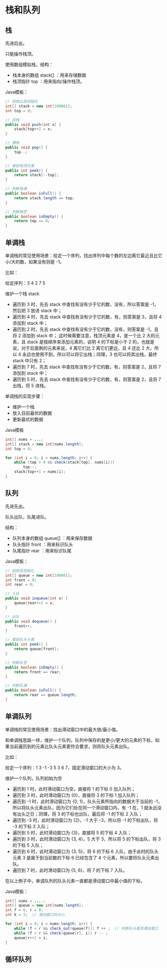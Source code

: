 # 栈和队列

## 栈

先进后出。

只能操作栈顶。

使用数组模拟栈，结构：

+ 栈本身的数组 stack[] ：用来存储数据
+ 栈顶指针 top ：用来指向/操作栈顶。

Java模板：

```java
// 结构以及初始化
int[] stack = new int[100001];
int top = 0;

// 压栈
public void push(int x) {
    stack[top++] = x;
}

// 弹栈
public void pop() {
    top--;
}

// 拿到栈顶元素
public int peek() {
    return stack[--top];
}

// 判断栈满
public boolean isFull() {
    return stack.length == top;
}

// 判断栈空
public boolean isEmpty() {
    return top == 0;
}
```

## 单调栈

单调栈的常见使用场景：给定一个序列，找出序列中每个数的左边离它最近且比它小/大的数，如果没有则是 -1。

比如：

给定序列：3 4 2 7 5

维护一个栈 stack

+ 遍历到 3 时，先去 stack 中查找有没有少于它的数，没有，所以答案是 -1，然后把 3 放进 stack 中；
+ 遍历到 4 时，先去 stack 中查找有没有少于它的数，有，则答案是 3，且将 4 添加到 stack 中；
+ 遍历到 2 时，先去 stack 中查找有没有少于它的数，没有，则答案是 -1，且将 2 添加到 stack 中；
  这时候需要注意，栈顶元素是 4，是一个比 2 大的元素，且 stack 是按顺序来添加元素的，说明 4 的下标是小于 2 的，也就是说，对于后面剩的元素来说，4 离它们比 2 离它们更远，且 4 还比 2 大，所以 4 永远也使用不到，所以可以将它出栈；同理，3 也可以将其出栈，最终 stack 中只有 2；
+ 遍历到 7 时，先去 stack 中查找有没有少于它的数，有，则答案是 2，且将 7 添加到 stack 中；
+ 遍历到 5 时，先去 stack 中查找有没有少于它的数，有，则答案是 2，且将 7 出栈，将 5 进栈。

单调栈的实现步骤：

+ 维护一个栈
+ 放入目前最优的数据
+ 更新最优的数据

Java模板

```java
int[] nums = ...;
int[] stack = new int[nums.length];
int top = 0;

for (int i = 0; i < nums.length; i++) {
	while (top > 0 && check(stack[top], nums[i]))    
        top--;
    stack[top++] = nums[i];
}
```



## 队列

先进先出。

队头出队，队尾进队。

结构：

+ 队列本身的数组 queue[] ：用来保存数据
+ 队头指针 front ：用来标识队头
+ 队尾指针 rear ：用来标识队尾

Java模板：

```java
// 结构及初始化
int[] queue = new int[100001];
int front = 0;
int rear = 0;

// 入队
public void inqueue(int x) {
    queue[rear++] = x;
}

// 出队
public void dequeue() {
    front++;
}

// 拿到队头元素
public int peek() {
    return queue[front];
}

// 判断队空
public boolean isEmpty() {
    return front == rear;
}

// 判断队满
public boolean isFull() {
    return rear == queue.length;
}
```

## 单调队列

单调栈的常见使用场景：找出滑动窗口中的最大值/最小值。

和单调栈思路一样，维护一个队列，队列中保存的是更小/更大的元素的下标，如果当前遍历到的元素比队头元素更符合要求，则将队头元素出队。

比如：

给定一个序列：1 3 -1 -3 5 3 6 7，固定滑动窗口的大小为 3。

维护一个队列，队列初始为空

+ 遍历到 1 时，此时滑动窗口为空，直接将 1 的下标 0 加入队列；
+ 遍历到 3 时，此时滑动窗口为 {0}，直接将 3 的下标 1 加入队列；
+ 遍历到 -1 时，此时滑动窗口为 {0, 1}，队头元素所指向的数据大于当前的 -1，所以将队头元素出队，因为它们处在同一个滑动窗口内，有 -1 在，1 就永远没有出头之日；同理，将 3 的下标也出队，最后将 -1 的下标 2 入队；
+ 遍历到 -3 时，此时滑动窗口为 {2}，-1 大于 -3，所以将 -1 的下标出队，将 -3 的下标 3 入队；
+ 遍历到 5 时，此时滑动窗口为 {3}，直接将 5 的下标 4 入队；
+ 遍历到 3 时，此时滑动窗口为 {3, 4}，5 大于 3，所以将 5 的下标出队，将 3 的下标 5 入队；
+ 遍历到 6 时，此时滑动窗口为 {3, 5}，将 6 的下标 6 入队，由于此时的队头元素 3 是属于到当前数的下标 6 已经包含了 4 个元素，所以要将队头元素出队。
+ 遍历到 7 时，此时滑动窗口为 {5, 6}，将 7 的下标 7 入队。

在以上例子中，单调队列的队头元素一直都是滑动窗口中最小值的下标。

Java模板：

```java
int[] nums = ....;
int[] queue = new int[nums.length];
int f = 0, r = 0;
int k = 3;  // 滑动窗口的大小

for (int i = 0; i < nums.length; i++) {
   	while (f < r && check_out(queue[f])) f ++ ;  // 判断队头是否滑出窗口
    while (f < r && check(queue[r], i)) r -- ;
    queue[r++] = i;
}
```



## 循环队列

